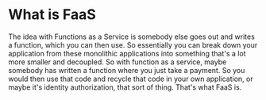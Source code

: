 # What is FaaS

The idea with Functions as a Service is somebody else goes out and writes a function, which you can then use. So essentially you can break down your application from these monolithic applications into something that's a lot more smaller and decoupled. So with function as a service, maybe somebody has written a function where you just take a payment. So you would then use that code and recycle that code in your own application, or maybe it's identity authorization, that sort of thing. That's what FaaS is.
